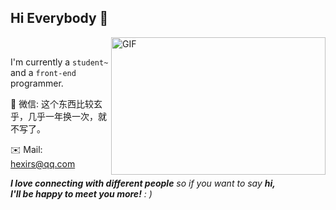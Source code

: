 ## Hi Everybody 👋

<img align="right" alt="GIF" src="https://github.com/abhisheknaiidu/abhisheknaiidu/blob/master/code.gif?raw=true" width="343" height="220" title="Do what you like, and do it best!">
<br/>

I'm currently a `student~`
<br />
and a `front-end` programmer.

💬 微信: 这个东西比较玄乎，几乎一年换一次，就不写了。

✉️ Mail: hexirs@qq.com

<em><b>I love connecting with different people</b> so if you want to say <b>hi,
<br/> I'll be happy to meet you more!</b> : )</em>

<br>
